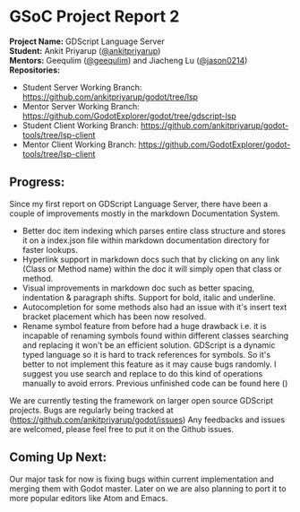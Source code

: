 # GSoC Project Report 2
**Project Name:** GDScript Language Server<br>
**Student:** Ankit Priyarup ([@ankitpriyarup](https://github.com/ankitpriyarup))<br>
**Mentors:** Geequlim ([@geequlim](https://github.com/geequlim)) and Jiacheng Lu ([@jason0214](https://github.com/jason0214))<br>
**Repositories:** <br>
- Student Server Working Branch: https://github.com/ankitpriyarup/godot/tree/lsp<br>
- Mentor Server Working Branch: https://github.com/GodotExplorer/godot/tree/gdscript-lsp<br>
- Student Client Working Branch: https://github.com/ankitpriyarup/godot-tools/tree/lsp-client<br>
- Mentor Client Working Branch: https://github.com/GodotExplorer/godot-tools/tree/lsp-client

## Progress:
Since my first report on GDScript Language Server, there have been a couple of improvements mostly in the markdown Documentation System.

- Better doc item indexing which parses entire class structure and stores it on a index.json file within markdown documentation directory for faster lookups.
- Hyperlink support in markdown docs such that by clicking on any link (Class or Method name) within the doc it will simply open that class or method.
- Visual improvements in markdown doc such as better spacing, indentation & paragraph shifts. Support for bold, italic and underline.
- Autocompletion for some methods also had an issue with it's insert text bracket placement which has been now resolved.
- Rename symbol feature from before had a huge drawback i.e. it is incapable of renaming symbols found within different classes searching and replacing it won't be an efficient solution. GDScript is a dynamic typed language so it is hard to track references for symbols. So it's better to not implement this feature as it may cause bugs randomly. I suggest you use search and replace to do this kind of operations manually to avoid errors. Previous unfinished code can be found here ()

We are currently testing the framework on larger open source GDScript projects. Bugs are regularly being tracked at (https://github.com/ankitpriyarup/godot/issues) Any feedbacks and issues are welcomed, please feel free to put it on the Github issues.

## Coming Up Next:
Our major task for now is fixing bugs within current implementation and merging them with Godot master. Later on we are also planning to port it to more popular editors like Atom and Emacs.